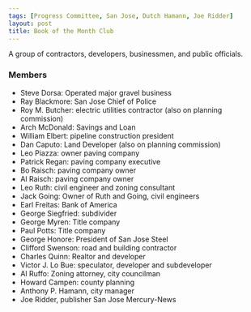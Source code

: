 ```yaml
---
tags: [Progress Committee, San Jose, Dutch Hamann, Joe Ridder]
layout: post
title: Book of the Month Club
---
```


A group of contractors, developers, businessmen, and public officials.

### Members

* Steve Dorsa: Operated major gravel business
* Ray Blackmore: San Jose Chief of Police
* Roy M. Butcher: electric utilities contractor (also on planning commission)
* Arch McDonald: Savings and Loan
* William Elbert: pipeline construction president
* Dan Caputo: Land Developer (also on planning commission)
* Leo Piazza: owner paving company
* Patrick Regan: paving company executive
* Bo Raisch: paving company owner
* Al Raisch: paving company owner
* Leo Ruth: civil engineer and zoning consultant
* Jack Going: Owner of Ruth and Going, civil engineers
* Earl Freitas: Bank of America
* George Siegfried: subdivider
* George Myren: Title company
* Paul Potts: Title company
* George Honore: President of San Jose Steel
* Clifford Swenson: road and building contractor
* Charles Quinn: Realtor and developer
* Victor J. Lo Bue: speculator, developer and subdeveloper
* Al Ruffo: Zoning attorney, city councilman
* Howard Campen: county planning
* Anthony P. Hamann, city manager
* Joe Ridder, publisher San Jose Mercury-News
